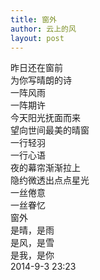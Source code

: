 ```yaml
---
title: 窗外
author: 云上的风
layout: post
---
```

昨日还在窗前<br/>
为你写晴朗的诗<br/>
一阵风雨<br/>
一阵期许<br/>
今天阳光抚面而来<br/>
望向世间最美的晴窗<br/>
一行轻羽<br/>
一行心语<br/>
夜的幕帘渐渐拉上<br/>
隐约微透出点点星光<br/>
一丝倦意<br/>
一丝眷忆<br/>
窗外<br/>
是晴，是雨<br/>
是风，是雪<br/>
是我，是你<br/>
2014-9-3 23:23
